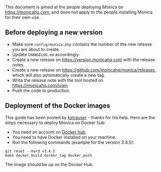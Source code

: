This document is aimed at the people deploying Monica on https://monicahq.com, and does not apply to the people installing Monica for their own use.

## Before deploying a new version

* Make sure `config/monica.php` contains the number of the new release you are about to create.
* Update `CHANGELOG.md` accordingly.
* Create a new release on https://version.monicahq.com with the release notes.
* Create a new release on https://github.com/monicahq/monica/releases, which will also automatically create a new tag.
* Write the release note with the tool hosted on https://monicahq.com/login
* Push the code to production.

## Deployment of the Docker images

This guide has been posted by [kstrauser](https://github.com/monicahq/monica/issues/676#issuecomment-352047750) - thanks for his help. Here are the steps necessary to deploy Monica on Docker hub:
* You need an account on [Docker hub](https://hub.docker.com).
* You need to have Docker installed on your machine.
* Run the following commands (example for the version 3.4.5):

```
git reset --hard v3.4.5
make docker_build docker_tag docker_push
```

The image should be up on the Docker Hub.
